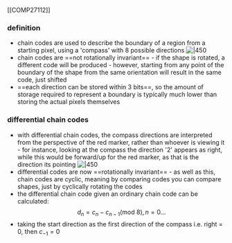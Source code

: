 [[COMP27112]]

### definition
- chain codes are used to describe the boundary of a region from a starting pixel, using a 'compass' with 8 possible directions
![|450](https://i.imgur.com/WdPUxeV.png)
- chain codes are ==not rotationally invariant== - if the shape is rotated, a different code will be produced - however, starting from any point of the boundary of the shape from the same orientation will result in the same code, just shifted 
- ==each direction can be stored within 3 bits==, so the amount of storage required to represent a boundary is typically much lower than storing the actual pixels themselves

### differential chain codes
- with differential chain codes, the compass directions are interpreted from the perspective of the red marker, rather than whoever is viewing it - for instance, looking at the compass the direction '2' appears as right, while this would be forward/up for the red marker, as that is the direction its pointing
![|450](https://i.imgur.com/8YQPoif.png)
- differential codes are now ==rotationally invariant== - as well as this, chain codes are cyclic, meaning by comparing codes you can compare shapes, just by cyclically rotating the codes
- the differential chain code given an ordinary chain code can be calculated:
$$d_n = c_n - c_{n-1} \text{(mod 8)}, n=0...$$
- taking the start direction as the first direction of the compass i.e. right = 0, then $c_{-1}=0$
